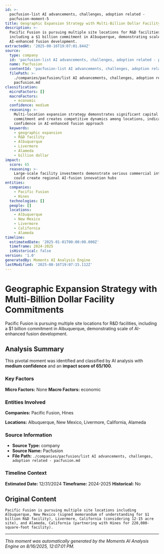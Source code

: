 ```yaml
---
id: >-
  pacfusion-list AI advancements, challenges, adoption related -
  pacfusion-moment-5
title: Geographic Expansion Strategy with Multi-Billion Dollar Facility Commitments
description: >-
  Pacific Fusion is pursuing multiple site locations for R&D facilities,
  including a $1 billion commitment in Albuquerque, demonstrating scale of
  AI-enhanced fusion development.
extractedAt: '2025-08-16T19:07:01.844Z'
source:
  type: company
  id: 'pacfusion-list AI advancements, challenges, adoption related - pacfusion'
  name: Pacfusion
  contentId: 'pacfusion-list AI advancements, challenges, adoption related - pacfusion'
  filePath: >-
    ./companies/pacfusion/list AI advancements, challenges, adoption related -
    pacfusion.md
classification:
  microFactors: []
  macroFactors:
    - economic
  confidence: medium
  reasoning: >-
    Multi-location expansion strategy demonstrates significant capital
    commitment and creates competitive dynamics among locations, indicating
    confidence in AI-enhanced fusion approach
  keywords:
    - geographic expansion
    - R&D facility
    - Albuquerque
    - Livermore
    - Alameda
    - billion dollar
impact:
  score: 65
  reasoning: >-
    Large-scale facility investments demonstrate serious commercial intent and
    could create regional AI-fusion innovation hubs
entities:
  companies:
    - Pacific Fusion
    - Hines
  technologies: []
  people: []
  locations:
    - Albuquerque
    - New Mexico
    - Livermore
    - California
    - Alameda
timeline:
  estimatedDate: '2025-01-01T00:00:00.000Z'
  timeframe: 2024-2025
  isHistorical: false
version: '1.0'
generatedBy: Moments AI Analysis Engine
lastModified: '2025-08-16T19:07:15.112Z'
---
```

# Geographic Expansion Strategy with Multi-Billion Dollar Facility Commitments

Pacific Fusion is pursuing multiple site locations for R&D facilities, including a $1 billion commitment in Albuquerque, demonstrating scale of AI-enhanced fusion development.

## Analysis Summary

This pivotal moment was identified and classified by AI analysis with **medium confidence** and an **impact score of 65/100**.

### Key Factors

**Micro Factors:** None
**Macro Factors:** economic

### Entities Involved

**Companies:** Pacific Fusion, Hines


**Locations:** Albuquerque, New Mexico, Livermore, California, Alameda

### Source Information

- **Source Type:** company
- **Source Name:** Pacfusion
- **File Path:** `./companies/pacfusion/list AI advancements, challenges, adoption related - pacfusion.md`

### Timeline Context

**Estimated Date:** 12/31/2024
**Timeframe:** 2024-2025
**Historical:** No

## Original Content

```
Pacific Fusion is pursuing multiple site locations including Albuquerque, New Mexico (signed memorandum of understanding for $1 billion R&D facility), Livermore, California (considering 12-15 acre site), and Alameda, California (partnering with Hines for 220,000-square-foot facility).
```

---

*This moment was automatically generated by the Moments AI Analysis Engine on 8/16/2025, 12:07:01 PM.*

